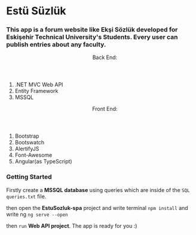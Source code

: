 # Estü Süzlük

 ### This app is a forum website like Ekşi Sözlük developed for Eskişehir Technical University's Students. Every user can publish entries about any faculty.
 
 <ol>
  <header>Back End:</header>
  <li>.NET MVC Web API</li>
  <li>Entity Framework</li>
  <li>MSSQL</li>
</ol>
<ol>
  <header>Front End:</header>
  <li>Bootstrap</li>
  <li>Bootswatch</li>
  <li>AlertifyJS</li>
  <li>Font-Awesome</li>
  <li>Angular(as TypeScript)</li>
</ol>



### Getting Started

Firstly create a <b>MSSQL database</b> using queries which are inside of the ```SQL queries.txt``` file.

then open the <b>EstuSozluk-spa</b> project and write terminal ```npm install``` and write ng ```ng serve --open```

then ```run``` <b>Web API project</b>. The app is ready for you :)
